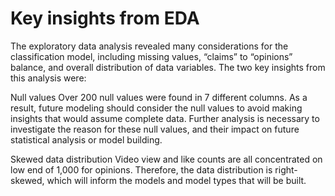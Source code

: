 # Key insights from EDA
The exploratory data analysis revealed many considerations for the classification model, including missing values, “claims” to “opinions” balance, and overall distribution of data variables. The two key insights from this analysis were:

Null values
Over 200 null values were found in 7 different columns. As a result, future modeling should consider the null values to avoid making insights that would assume complete data. Further analysis is necessary to investigate the reason for these null values, and their impact on future statistical analysis or model building.

Skewed data distribution
Video view and like counts are all concentrated on low end of 1,000 for opinions. Therefore, the data distribution is right-skewed, which will inform the models and model types that will be built.
